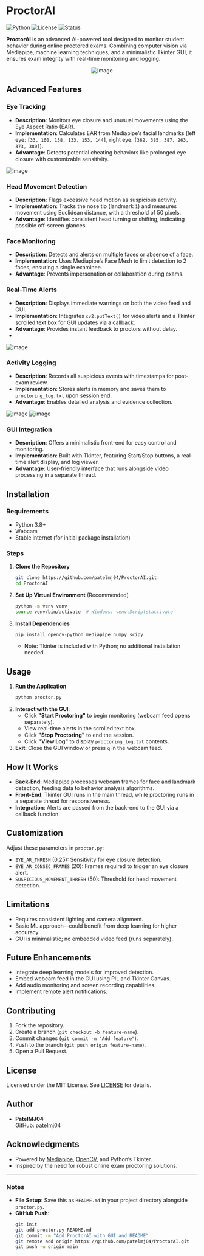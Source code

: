 
# ProctorAI

![Python](https://img.shields.io/badge/Python-3.8+-blue.svg)
![License](https://img.shields.io/badge/License-MIT-green.svg)
![Status](https://img.shields.io/badge/Status-In%20Development-yellow.svg)

**ProctorAI** is an advanced AI-powered tool designed to monitor student behavior during online proctored exams. Combining computer vision via Mediapipe, machine learning techniques, and a minimalistic Tkinter GUI, it ensures exam integrity with real-time monitoring and logging.

<p align="center">
  <img src="https://github.com/user-attachments/assets/9a85566e-4fe8-43fa-805d-d25c3a65d517" alt="image">
</p>


## Advanced Features

### Eye Tracking
- **Description**: Monitors eye closure and unusual movements using the Eye Aspect Ratio (EAR).
- **Implementation**: Calculates EAR from Mediapipe’s facial landmarks (left eye: `[33, 160, 158, 133, 153, 144]`, right eye: `[362, 385, 387, 263, 373, 380]`).
- **Advantage**: Detects potential cheating behaviors like prolonged eye closure with customizable sensitivity.
  
![image](https://github.com/user-attachments/assets/4c671668-64da-4090-990c-b9f74a279237)


### Head Movement Detection
- **Description**: Flags excessive head motion as suspicious activity.
- **Implementation**: Tracks the nose tip (landmark `1`) and measures movement using Euclidean distance, with a threshold of 50 pixels.
- **Advantage**: Identifies consistent head turning or shifting, indicating possible off-screen glances.

### Face Monitoring
- **Description**: Detects and alerts on multiple faces or absence of a face.
- **Implementation**: Uses Mediapipe’s Face Mesh to limit detection to 2 faces, ensuring a single examinee.
- **Advantage**: Prevents impersonation or collaboration during exams.

### Real-Time Alerts
- **Description**: Displays immediate warnings on both the video feed and GUI.
- **Implementation**: Integrates `cv2.putText()` for video alerts and a Tkinter scrolled text box for GUI updates via a callback.
- **Advantage**: Provides instant feedback to proctors without delay.
- 
![image](https://github.com/user-attachments/assets/ff2fdeef-a6f2-43fb-933b-9196e8f65f7f)

### Activity Logging
- **Description**: Records all suspicious events with timestamps for post-exam review.
- **Implementation**: Stores alerts in memory and saves them to `proctoring_log.txt` upon session end.
- **Advantage**: Enables detailed analysis and evidence collection.
  
![image](https://github.com/user-attachments/assets/77e5d72b-e2c9-412a-a8e1-6e261b81ac9d)
![image](https://github.com/user-attachments/assets/495dd6bb-d498-4939-8077-fddef05b9c57)


### GUI Integration
- **Description**: Offers a minimalistic front-end for easy control and monitoring.
- **Implementation**: Built with Tkinter, featuring Start/Stop buttons, a real-time alert display, and log viewer.
- **Advantage**: User-friendly interface that runs alongside video processing in a separate thread.


## Installation

### Requirements
- Python 3.8+
- Webcam
- Stable internet (for initial package installation)

### Steps
1. **Clone the Repository**
   ```bash
   git clone https://github.com/patelmj04/ProctorAI.git
   cd ProctorAI
   ```

2. **Set Up Virtual Environment** (Recommended)
   ```bash
   python -m venv venv
   source venv/bin/activate  # Windows: venv\Scripts\activate
   ```

3. **Install Dependencies**
   ```bash
   pip install opencv-python mediapipe numpy scipy
   ```
   - Note: Tkinter is included with Python; no additional installation needed.

## Usage
1. **Run the Application**
   ```bash
   python proctor.py
   ```
2. **Interact with the GUI**:
   - Click **"Start Proctoring"** to begin monitoring (webcam feed opens separately).
   - View real-time alerts in the scrolled text box.
   - Click **"Stop Proctoring"** to end the session.
   - Click **"View Log"** to display `proctoring_log.txt` contents.
3. **Exit**: Close the GUI window or press `q` in the webcam feed.

## How It Works
- **Back-End**: Mediapipe processes webcam frames for face and landmark detection, feeding data to behavior analysis algorithms.
- **Front-End**: Tkinter GUI runs in the main thread, while proctoring runs in a separate thread for responsiveness.
- **Integration**: Alerts are passed from the back-end to the GUI via a callback function.

## Customization
Adjust these parameters in `proctor.py`:
- `EYE_AR_THRESH` (0.25): Sensitivity for eye closure detection.
- `EYE_AR_CONSEC_FRAMES` (20): Frames required to trigger an eye closure alert.
- `SUSPICIOUS_MOVEMENT_THRESH` (50): Threshold for head movement detection.

## Limitations
- Requires consistent lighting and camera alignment.
- Basic ML approach—could benefit from deep learning for higher accuracy.
- GUI is minimalistic; no embedded video feed (runs separately).

## Future Enhancements
- Integrate deep learning models for improved detection.
- Embed webcam feed in the GUI using PIL and Tkinter Canvas.
- Add audio monitoring and screen recording capabilities.
- Implement remote alert notifications.

## Contributing
1. Fork the repository.
2. Create a branch (`git checkout -b feature-name`).
3. Commit changes (`git commit -m "Add feature"`).
4. Push to the branch (`git push origin feature-name`).
5. Open a Pull Request.

## License
Licensed under the MIT License. See [LICENSE](LICENSE) for details.

## Author
- **PatelMJ04**  
  GitHub: [patelmj04](https://github.com/patelmj04)

## Acknowledgments
- Powered by [Mediapipe](https://mediapipe.dev/), [OpenCV](https://opencv.org/), and Python’s Tkinter.
- Inspired by the need for robust online exam proctoring solutions.

---

### Notes
- **File Setup**: Save this as `README.md` in your project directory alongside `proctor.py`.
- **GitHub Push**:
  ```bash
  git init
  git add proctor.py README.md
  git commit -m "Add ProctorAI with GUI and README"
  git remote add origin https://github.com/patelmj04/ProctorAI.git
  git push -u origin main
  ```
